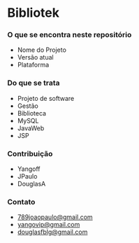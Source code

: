# Bibliotek #


### O que se encontra neste repositório ###

* Nome do Projeto
* Versão atual
* Plataforma

### Do que se trata ###

* Projeto de software
* Gestão
* Biblioteca
* MySQL
* JavaWeb
* JSP

### Contribuição ###

* Yangoff
* JPaulo
* DouglasA

### Contato ###

* 789joaopaulo@gmail.com
* yangovip@gmail.com
* douglasfblg@gmail.com